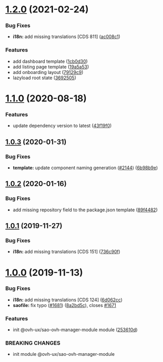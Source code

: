 # [1.2.0](https://github.com/ovh/manager/compare/@ovh-ux/sao-ovh-manager-module@1.1.0...@ovh-ux/sao-ovh-manager-module@1.2.0) (2021-02-24)


### Bug Fixes

* **i18n:** add missing translations [CDS 811] ([ac008c1](https://github.com/ovh/manager/commit/ac008c1c0145d1aafff254ae1c444a433d8d4165))


### Features

* add dashboard template ([1cb0d30](https://github.com/ovh/manager/commit/1cb0d30b84cee542a58fa2c3ba505af7e4dff9c2))
* add listing page template ([19a5a53](https://github.com/ovh/manager/commit/19a5a53d8b2b6f2ffc08a0f16257aeb974870b3e))
* add onboarding layout ([79129c9](https://github.com/ovh/manager/commit/79129c9e718a7bd91b5751a1d49c7d9df2f679e2))
* lazyload root state ([3692505](https://github.com/ovh/manager/commit/36925050d052096e4e4489bf36dd3936157c6b3f))



# [1.1.0](https://github.com/ovh-ux/manager/compare/@ovh-ux/sao-ovh-manager-module@1.0.3...@ovh-ux/sao-ovh-manager-module@1.1.0) (2020-08-18)


### Features

* update dependency version to latest ([43f19f0](https://github.com/ovh-ux/manager/commit/43f19f0b62ccb6f2616b3ecff265ac2f0fef65d6))



## [1.0.3](https://github.com/ovh-ux/manager/compare/@ovh-ux/sao-ovh-manager-module@1.0.2...@ovh-ux/sao-ovh-manager-module@1.0.3) (2020-01-31)


### Bug Fixes

* **template:** update component naming generation ([#2144](https://github.com/ovh-ux/manager/issues/2144)) ([6b98b9e](https://github.com/ovh-ux/manager/commit/6b98b9e5f702b4f2314825230d2a51ef7f384f44))



## [1.0.2](https://github.com/ovh-ux/manager/compare/@ovh-ux/sao-ovh-manager-module@1.0.1...@ovh-ux/sao-ovh-manager-module@1.0.2) (2020-01-16)


### Bug Fixes

* add missing repository field to the package.json template ([89f4482](https://github.com/ovh-ux/manager/commit/89f4482176884db3cb680cf38851c3a16cdb0544))



## [1.0.1](https://github.com/ovh/manager/compare/@ovh-ux/sao-ovh-manager-module@1.0.0...@ovh-ux/sao-ovh-manager-module@1.0.1) (2019-11-27)


### Bug Fixes

* **i18n:** add missing translations [CDS 151] ([736c90f](https://github.com/ovh/manager/commit/736c90f0537e65a3706c3348d630763024a6f774))



# [1.0.0](https://github.com/ovh/manager/compare/@ovh-ux/sao-ovh-manager-module@0.0.0...@ovh-ux/sao-ovh-manager-module@1.0.0) (2019-11-13)


### Bug Fixes

* **i18n:** add missing translations [CDS 124] ([6d062cc](https://github.com/ovh/manager/commit/6d062cc3f6c817b81546171abfeb553975dde4f3))
* **saofile:** fix typo ([#1681](https://github.com/ovh/manager/issues/1681)) ([8a2bd5c](https://github.com/ovh/manager/commit/8a2bd5cde3ba1afdf3c05e15cca679af51a4b2c8)), closes [#1671](https://github.com/ovh/manager/issues/1671)


### Features

* init @ovh-ux/sao-ovh-manager-module module ([253610d](https://github.com/ovh/manager/commit/253610dfac083c87be142e7e018b044f6e82f48a))


### BREAKING CHANGES

* init module @ovh-ux/sao-ovh-manager-module



